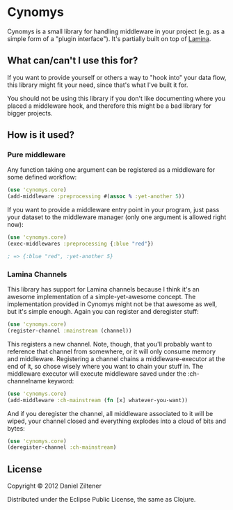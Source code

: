 Cynomys
=======

Cynomys is a small library for handling middleware in your project (e.g. as a simple form of a "plugin interface"). It's partially built on top of [Lamina](http://github.com/ztellman/lamina).

## What can/can't I use this for? ##

If you want to provide yourself or others a way to "hook into" your data flow, this library might fit your need, since that's what I've built it for.

You should not be using this library if you don't like documenting where you placed a middleware hook, and therefore this might be a bad library for bigger projects.

## How is it used? ##

### Pure middleware ###

Any function taking one argument can be registered as a middleware for some defined workflow:

```clojure
(use 'cynomys.core)
(add-middleware :preprocessing #(assoc % :yet-another 5))
```

If you want to provide a middleware entry point in your program, just pass your dataset to the middleware manager (only one argument is allowed right now):

```clojure
(use 'cynomys.core)
(exec-middlewares :preprocessing {:blue "red"})

; => {:blue "red", :yet-another 5}
```

### Lamina Channels ###

This library has support for Lamina channels because I think it's an awesome implementation of a simple-yet-awesome concept.
The implementation provided in Cynomys might not be that awesome as well, but it's simple enough.
Again you can register and deregister stuff:

```clojure
(use 'cynomys.core)
(register-channel :mainstream (channel))
```

This registers a new channel. Note, though, that you'll probably want to reference that channel from somewhere, or it will only consume memory and middleware.
Registering a channel chains a middleware-executor at the end of it, so chose wisely where you want to chain your stuff in. The middleware executor will execute middleware saved under the :ch-channelname keyword:

```clojure
(use 'cynomys.core)
(add-middleware :ch-mainstream (fn [x] whatever-you-want))
```

And if you deregister the channel, all middleware associated to it will be wiped, your channel closed and everything explodes into a cloud of bits and bytes:

```clojure
(use 'cynomys.core)
(deregister-channel :ch-mainstream)
```

## License ##

Copyright © 2012 Daniel Ziltener

Distributed under the Eclipse Public License, the same as Clojure.
